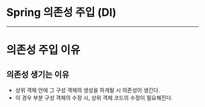 # Spring 의존성 주입 (DI)
----------------------
# 의존성 주입 이유
## 의존성 생기는 이유 

- 상위 객체 안에 그 구성 객체의 생성을 하게될 시 의존성이 생긴다.
- 이 경우 부분 구성 객체의 수정 시, 상위 객체 코드의 수정이 필요해진다.